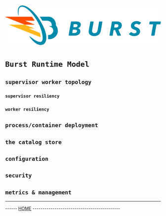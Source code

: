 ![Burst](../burst_h.png "")

# `Burst Runtime Model`

## `supervisor worker topology`

### `supervisor resiliency`

### `worker resiliency`

## `process/container deployment`

## `the catalog store`

## `configuration`

## `security`

## `metrics & management`

---
------ [HOME](../../readme.md) --------------------------------------------
